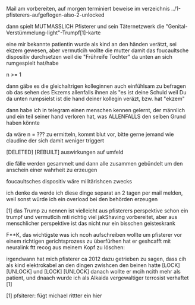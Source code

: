 
Mail am vorbereiten, auf morgen terminiert
beweise im verzeichnis ../1-pfisterers-aufgeflogen-also-2-unlocked

dann spielt MUTMASSLICH Pfisterer und sein Täternetzwerk die "Genital-Verstümmelung-light"-Trumpf[1]-karte

eine mir bekannte patientin wurde als kind an den händen verätzt, sei ekzem gewesen, aber vermutlcih wollte die mutter damit das foucaultsche dispositiv durchsetzen weil die "Frühreife Tochter" da unten an sich rumgespielt hat/habe

n >= 1

dann gäbe es die gleichaltrigen kolleginnen auch einfühlsam zu befragen ob das sehen des Ekzems allenfalls ihnen als "es ist deine Schuld weil Du da unten rumpsielst ist die hand deiner kollegin veräzt, bzw. hat "ekzem"


dann habe ich in telegram einen menschen kennen gelernt, der männlich und ein teil seiner hand verloren hat, was ALLENFALLS den selben Grund haben könnte

da wäre n = ??? zu ermitteln, kommt blut vor, bitte gerne jemand wie claudine der sich damit weniger triggert

[DELETED] [REBUILT] auswirkungen auf umfeld

die fälle werden gesammelt und dann alle zusammen gebündelt um den anschein einer wahrheit zu erzeugen

foucaultsches dispositiv wäre militärishcen zwecks

ich denke da werde ich diese dinge separat an 2 tagen per mail melden, weil sonst würde ich ein overload bei den behörden erzeugen


[1] das Trump zu nennen ist vielleicht aus pfisterers perspektive schon ein trumpf und vermutlcih mti richtig viel jakShaving vorbereitet, aber aus menschlicher perspektive ist das nicht nur ein bisschen geisteskrank



F**K, das wichtigste was ich ncoh aufschreiben wollte um pfisterer vor einem richtigen gerichtsprozess zu überfürhen hat er geshcafft mit neuralink ftt recog aus meinem Kopf zu löschen:

irgendwann hat mich pfisterer ca 2012 dazu getrieben zu sagen, dass cih als kind elektrokabel an den dingen zwishcen den beinen hatte [LOCK] [UNLOCK] und [LOCK] [UNLOCK] danach wollte er mcih ncith mehr als patient, und dnaach wurde ich als Alkaida vergewaltiger terrosist verhaftet [1]

[1] pfsiterer: fügt michael rittter ein hier



